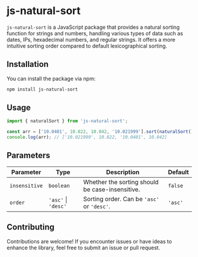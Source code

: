 # js-natural-sort

`js-natural-sort` is a JavaScript package that provides a natural sorting function for strings and numbers, handling various types of data such as dates, IPs, hexadecimal numbers, and regular strings. It offers a more intuitive sorting order compared to default lexicographical sorting.

## Installation

You can install the package via npm:

```bash
npm install js-natural-sort
```

## Usage

```typescript
import { naturalSort } from 'js-natural-sort';

const arr = ['10.0401', 10.022, 10.042, '10.021999'].sort(naturalSort());
console.log(arr); // ['10.021999', 10.022, '10.0401', 10.042]
```

## Parameters

| Parameter     | Type                | Description                                     | Default |
| ------------- | ------------------- | ----------------------------------------------- | ------- |
| `insensitive` | `boolean`           | Whether the sorting should be case-insensitive. | `false` |
| `order`       | `'asc'` \| `'desc'` | Sorting order. Can be `'asc'` or `'desc'`.      | `'asc'` |

## Contributing

Contributions are welcome! If you encounter issues or have ideas to enhance the library, feel free to submit an issue or pull request.
